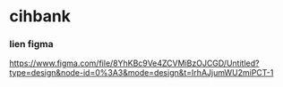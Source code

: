 # cihbank
### lien figma ###
https://www.figma.com/file/8YhKBc9Ve4ZCVMiBzOJCGD/Untitled?type=design&node-id=0%3A3&mode=design&t=IrhAJjumWU2miPCT-1

